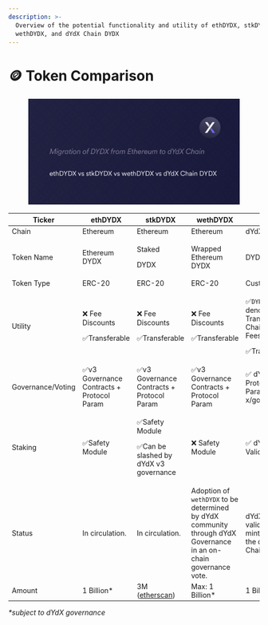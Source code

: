 ```yaml
---
description: >-
  Overview of the potential functionality and utility of ethDYDX, stkDYDX,
  wethDYDX, and dYdX Chain DYDX
---
```


# 🪙 Token Comparison

<figure><img src="../.gitbook/assets/Overview and architecture" alt=""><figcaption></figcaption></figure>

<table><thead><tr><th width="139">Ticker</th><th>ethDYDX</th><th>stkDYDX</th><th>wethDYDX</th><th>DYDX</th></tr></thead><tbody><tr><td>Chain</td><td>Ethereum</td><td>Ethereum</td><td>Ethereum</td><td>dYdX Chain</td></tr><tr><td>Token Name</td><td>Ethereum DYDX</td><td><p>Staked </p><p>DYDX</p></td><td>Wrapped Ethereum DYDX</td><td>DYDX</td></tr><tr><td>Token Type</td><td>ERC-20</td><td>ERC-20</td><td>ERC-20</td><td>Custom</td></tr><tr><td>Utility</td><td><p>❌ Fee Discounts</p><p>✅Transferable</p></td><td><p>❌ Fee Discounts</p><p>✅Transferable</p></td><td><p>❌ Fee Discounts</p><p>✅Transferable</p></td><td><p>✅<code>DYDX</code>-denominated Transaction / Chain Gas Fees</p><p>✅Transferable</p></td></tr><tr><td>Governance/Voting</td><td>✅v3 Governance Contracts + Protocol Param</td><td>✅v3 Governance Contracts + Protocol Param</td><td>✅v3 Governance Contracts + Protocol Param</td><td>✅ dYdX Chain Protocol Parameters + x/gov module</td></tr><tr><td>Staking</td><td>✅Safety Module </td><td><p>✅Safety Module </p><p>✅Can be slashed by dYdX v3 governance</p></td><td>❌ Safety Module</td><td>✅ dYdX Chain Validators</td></tr><tr><td>Status</td><td>In circulation.</td><td>In circulation.</td><td>Adoption of <code>wethDYDX</code> to be determined by dYdX community through dYdX Governance in an on-chain governance vote.</td><td><p></p><p>dYdX Chain validators to mint DYDX on the dYdX Chain</p></td></tr><tr><td>Amount</td><td>1 Billion*</td><td>3M (<a href="https://etherscan.io/token/0x65f7ba4ec257af7c55fd5854e5f6356bbd0fb8ec">etherscan</a>)</td><td>Max: 1 Billion*</td><td>1 Billion*</td></tr></tbody></table>

_\*subject to dYdX governance_
